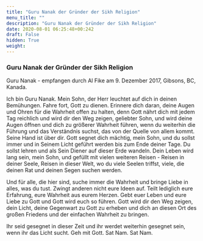 ```yaml
---
title: "Guru Nanak der Gründer der Sikh Religion"
menu_title: ""
description: "Guru Nanak der Gründer der Sikh Religion"
date: 2020-08-01 06:25:48+00:242
draft: False
hidden: True
weight:
---
```

### Guru Nanak der Gründer der Sikh Religion

Guru Nanak - empfangen durch Al Fike am 9. Dezember 2017, Gibsons, BC, Kanada.

Ich bin Guru Nanak. Mein Sohn, der Herr leuchtet auf dich in deinen Bemühungen. Fahre fort, Gott zu dienen. Erinnere dich daran, deine Augen und Ohren für die Wahrheit offen zu halten, denn Gott nährt dich mit jedem Tag reichlich und wird dir den Weg zeigen, geliebter Sohn, und wird deine Augen öffnen und dich zu größerer Wahrheit führen, wenn du weiterhin die Führung und das Verständnis suchst, das von der Quelle von allem kommt. Seine Hand ist über dir. Gott segnet dich mächtig, mein Sohn, und du sollst immer und in Seinem Licht geführt werden bis zum Ende deiner Tage. Du sollst lehren und als Sein Diener auf dieser Erde wandeln. Dein Leben wird lang sein, mein Sohn, und gefüllt mit vielen weiteren Reisen - Reisen in deiner Seele, Reisen in dieser Welt, wo du viele Seelen triffst, viele, die deinen Rat und deinen Segen suchen werden.

Und für alle, die hier sind, suche immer die Wahrheit und bringe Liebe in alles, was du tust. Zwingt anderen nicht eure Ideen auf. Teilt lediglich eure Erfahrung, eure Wahrheit aus eurem Herzen. Gebt euer Leben und eure Liebe zu Gott und Gott wird euch so führen. Gott wird dir den Weg zeigen, dein Licht, deine Gegenwart zu Gott zu erheben und dich an diesen Ort des großen Friedens und der einfachen Wahrheit zu bringen.

Ihr seid gesegnet in dieser Zeit und ihr werdet weiterhin gesegnet sein, wenn ihr das Licht sucht. Geh mit Gott. Sat Nam. Sat Nam.

